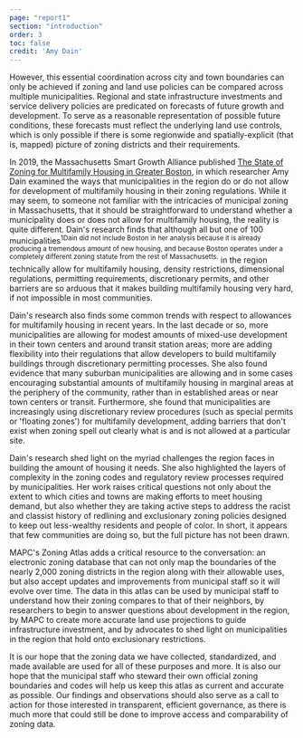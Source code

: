 ```yaml
---
page: "report1"
section: "introduction"
order: 3
toc: false
credit: 'Amy Dain'
---
```

However, this essential coordination across city and town boundaries can only be achieved if zoning and land use policies can be compared across multiple municipalities. Regional and state infrastructure investments and service delivery policies are predicated on forecasts of future growth and development. To serve as a reasonable representation of possible future conditions, these forecasts must reflect the underlying land use controls, which is only possible if there is some regionwide and spatially-explicit (that is, mapped) picture of zoning districts and their requirements.

In 2019, the Massachusetts Smart Growth Alliance published <a href="https://ma-smartgrowth.org/wp-content/uploads/2019/06/03/FINAL_Multi-Family_Housing_Report.pdf" class="report-section__link">The State of Zoning for Multifamily Housing in Greater Boston</a>, in which researcher Amy Dain examined the ways that municipalities in the region do or do not allow for development of multifamily housing in their zoning regulations. While it may seem, to someone not familiar with the intricacies of municipal zoning in Massachusetts, that it should be straightforward to understand whether a municipality does or does not allow for multifamily housing, the reality is quite different. Dain's research finds that although all but one of <span class="footnote">100 municipalities<sup class="superscript">1<span class="tooltip">Dain did not include Boston in her analysis because it is already producing a tremendous amount of new housing, and because Boston operates under a completely different zoning statute from the rest of Massachusetts.</span></sup></span> in the region technically allow for multifamily housing, density restrictions, dimensional regulations, permitting requirements, discretionary permits, and other barriers are so arduous that it makes building multifamily housing very hard, if not impossible in most communities.

Dain's research also finds some common trends with respect to allowances for multifamily housing in recent years. In the last decade or so, more municipalities are allowing for modest amounts of mixed-use development in their town centers and around transit station areas; more are adding flexibility into their regulations that allow developers to build multifamily buildings through discretionary permitting processes. She also found evidence that many suburban municipalities are allowing and in some cases encouraging substantial amounts of multifamily housing in marginal areas at the periphery of the community, rather than in established areas or near town centers or transit. Furthermore, she found that municipalities are increasingly using discretionary review procedures (such as special permits or 'floating zones') for multifamily development, adding barriers that don't exist when zoning spell out clearly what is and is not allowed at a particular site.

Dain's research shed light on the myriad challenges the region faces in building the amount of housing it needs. She also highlighted the layers of complexity in the zoning codes and regulatory review processes required by municipalities. Her work raises critical questions not only about the extent to which cities and towns are making efforts to meet housing demand, but also whether they are taking active steps to address the racist and classist history of redlining and exclusionary zoning policies designed to keep out less-wealthy residents and people of color. In short, it appears that few communities are doing so, but the full picture has not been drawn.

MAPC's Zoning Atlas adds a critical resource to the conversation: an electronic zoning database that can not only map the boundaries of the nearly 2,000 zoning districts in the region along with their allowable uses, but also accept updates and improvements from municipal staff so it will evolve over time. The data in this atlas can be used by municipal staff to understand how their zoning compares to that of their neighbors, by researchers to begin to answer questions about development in the region, by MAPC to create more accurate land use projections to guide infrastructure investment, and by advocates to shed light on municipalities in the region that hold onto exclusionary restrictions.

It is our hope that the zoning data we have collected, standardized, and made available are used for all of these purposes and more. It is also our hope that the municipal staff who steward their own official zoning boundaries and codes will help us keep this atlas as current and accurate as possible. Our findings and observations should also serve as a call to action for those interested in transparent, efficient governance, as there is much more that could still be done to improve access and comparability of zoning data.